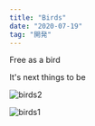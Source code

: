 ```yaml
---
title: "Birds"
date: "2020-07-19"
tag: "開発"
---
```


Free as a bird

It's next things to be

![birds2](/images/200719_1113336.jpg)

![birds1](/images/200719_1112810.jpg)